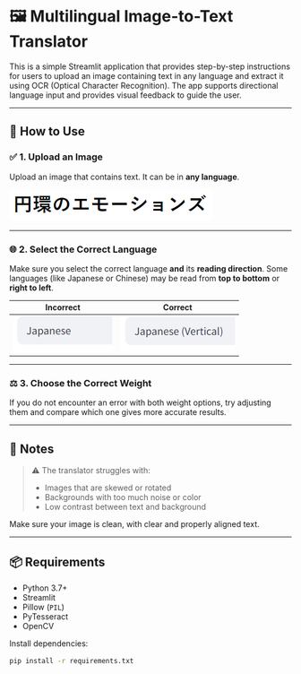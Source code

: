 # 🖼️ Multilingual Image-to-Text Translator

This is a simple Streamlit application that provides step-by-step instructions for users to upload an image containing text in any language and extract it using OCR (Optical Character Recognition). The app supports directional language input and provides visual feedback to guide the user.

---

## 🚀 How to Use

### ✅ 1. Upload an Image
Upload an image that contains text. It can be in **any language**.

![Step 1](./images/instruction1.png)

---

### 🌐 2. Select the Correct Language
Make sure you select the correct language **and** its **reading direction**. Some languages (like Japanese or Chinese) may be read from **top to bottom** or **right to left**.

| Incorrect | Correct |
|----------|---------|
| ![Wrong](./images/instruction2-wrong.png) | ![Correct](./images/instruction2-correct.png) |

---

### ⚖️ 3. Choose the Correct Weight
If you do not encounter an error with both weight options, try adjusting them and compare which one gives more accurate results.

---

## 📝 Notes

> ⚠️ The translator struggles with:
> - Images that are skewed or rotated
> - Backgrounds with too much noise or color
> - Low contrast between text and background

Make sure your image is clean, with clear and properly aligned text.

---

## 📦 Requirements

- Python 3.7+
- Streamlit
- Pillow (`PIL`)
- PyTesseract
- OpenCV

Install dependencies:

```bash
pip install -r requirements.txt
